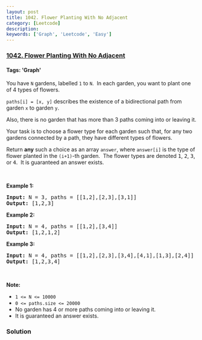 ```yaml
---
layout: post
title: 1042. Flower Planting With No Adjacent
category: [Leetcode]
description: 
keywords: ['Graph', 'Leetcode', 'Easy']
---
```

### [1042. Flower Planting With No Adjacent](https://leetcode.com/problems/flower-planting-with-no-adjacent)

#### Tags: 'Graph'

<div class="content__u3I1 question-content__JfgR"><div><p>You have <code>N</code> gardens, labelled <code>1</code> to <code>N</code>.  In each garden, you want to plant one of 4 types of flowers.</p>
<p><code>paths[i] = [x, y]</code> describes the existence of a bidirectional path from garden <code>x</code> to garden <code>y</code>.</p>
<p>Also, there is no garden that has more than 3 paths coming into or leaving it.</p>
<p>Your task is to choose a flower type for each garden such that, for any two gardens connected by a path, they have different types of flowers.</p>
<p>Return <strong>any</strong> such a choice as an array <code>answer</code>, where <code>answer[i]</code> is the type of flower planted in the <code>(i+1)</code>-th garden.  The flower types are denoted <font face="monospace">1</font>, <font face="monospace">2</font>, <font face="monospace">3</font>, or <font face="monospace">4</font>.  It is guaranteed an answer exists.</p>
<p> </p>
<div>
<p><strong>Example 1:</strong></p>
<pre><strong>Input: </strong>N = <span id="example-input-1-1">3</span>, paths = <span id="example-input-1-2">[[1,2],[2,3],[3,1]]</span>
<strong>Output: </strong><span id="example-output-1">[1,2,3]</span>
</pre>
<div>
<p><strong>Example 2:</strong></p>
<pre><strong>Input: </strong>N = <span id="example-input-2-1">4</span>, paths = <span id="example-input-2-2">[[1,2],[3,4]]</span>
<strong>Output: </strong><span id="example-output-2">[1,2,1,2]</span>
</pre>
<div>
<p><strong>Example 3:</strong></p>
<pre><strong>Input: </strong>N = <span id="example-input-3-1">4</span>, paths = <span id="example-input-3-2">[[1,2],[2,3],[3,4],[4,1],[1,3],[2,4]]</span>
<strong>Output: </strong><span id="example-output-3">[1,2,3,4]</span>
</pre>
<p> </p>
<p><strong><span>Note:</span></strong></p>
<ul>
<li><code><span>1 &lt;= N &lt;= 10000</span></code></li>
<li><code><span>0 &lt;= paths.size &lt;= 20000</span></code></li>
<li>No garden has 4 or more paths coming into or leaving it.</li>
<li>It is guaranteed an answer exists.</li>
</ul>
</div>
</div>
</div></div></div>

### Solution
